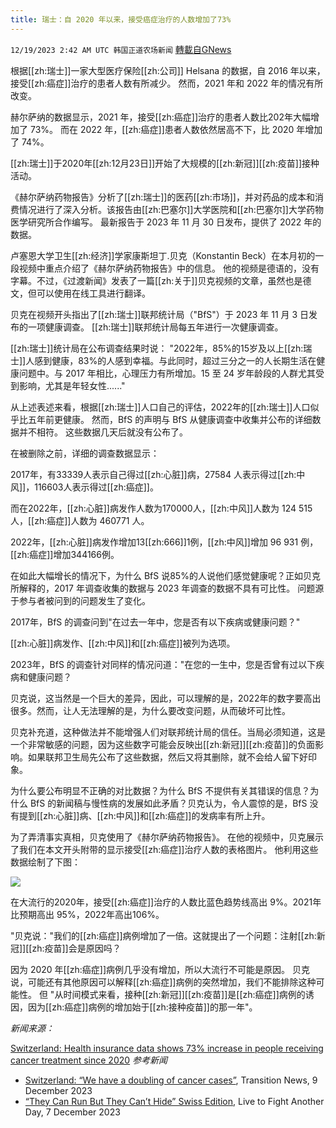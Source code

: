 ```yaml
---
title: 瑞士：自 2020 年以来，接受癌症治疗的人数增加了73%
---
```

`12/19/2023 2:42 AM UTC 韩国正道农场新闻` [轉載自GNews](https://gnews.org/articles/2126501)

根据[[zh:瑞士]]一家大型医疗保险[[zh:公司]] Helsana 的数据，自 2016 年以来，接受[[zh:癌症]]治疗的患者人数有所减少。 然而，2021 年和 2022 年的情况有所改变。

赫尔萨纳的数据显示，2021 年，接受[[zh:癌症]]治疗的患者人数比202年大幅增加了 73%。 而在 2022 年，[[zh:癌症]]患者人数依然居高不下，比 2020 年增加了 74%。

[[zh:瑞士]]于2020年[[zh:12月23日]]开始了大规模的[[zh:新冠]][[zh:疫苗]]接种活动。

《赫尔萨纳药物报告》分析了[[zh:瑞士]]的医药[[zh:市场]]，并对药品的成本和消费情况进行了深入分析。该报告由[[zh:巴塞尔]]大学医院和[[zh:巴塞尔]]大学药物医学研究所合作编写。 最新报告于 2023 年 11 月 30 日发布，提供了 2022 年的数据。

卢塞恩大学卫生[[zh:经济]]学家康斯坦丁.贝克（Konstantin Beck）在本月初的一段视频中重点介绍了《赫尔萨纳药物报告》中的信息。 他的视频是德语的，没有字幕。不过，《过渡新闻》发表了一篇[[zh:关于]]贝克视频的文章，虽然也是德文，但可以使用在线工具进行翻译。

贝克在视频开头指出了[[zh:瑞士]]联邦统计局（"BfS"）于 2023 年 11 月 3 日发布的一项健康调查。 [[zh:瑞士]]联邦统计局每五年进行一次健康调查。

[[zh:瑞士]]统计局在公布调查结果时说： "2022年，85%的15岁及以上[[zh:瑞士]]人感到健康，83%的人感到幸福。与此同时，超过三分之一的人长期生活在健康问题中。与 2017 年相比，心理压力有所增加。15 至 24 岁年龄段的人群尤其受到影响，尤其是年轻女性......"

从上述表述来看，根据[[zh:瑞士]]人口自己的评估，2022年的[[zh:瑞士]]人口似乎比五年前更健康。 然而，BfS 的声明与 BfS 从健康调查中收集并公布的详细数据并不相符。 这些数据几天后就没有公布了。

在被删除之前，详细的调查数据显示：

2017年，有33339人表示自己得过[[zh:心脏]]病，27584 人表示得过[[zh:中风]]，116603人表示得过[[zh:癌症]]。

而在2022年，[[zh:心脏]]病发作人数为170000人，[[zh:中风]]人数为 124 515 人，[[zh:癌症]]人数为 460771 人。

2022年，[[zh:心脏]]病发作增加13[[zh:666]]1例，[[zh:中风]]增加 96 931 例，[[zh:癌症]]增加344166例。

在如此大幅增长的情况下，为什么 BfS 说85%的人说他们感觉健康呢？正如贝克所解释的，2017 年调查收集的数据与 2023 年调查的数据不具有可比性。 问题源于参与者被问到的问题发生了变化。

2017年，BfS 的调查问到"在过去一年中，您是否有以下疾病或健康问题？"

[[zh:心脏]]病发作、[[zh:中风]]和[[zh:癌症]]被列为选项。

2023年，BfS 的调查针对同样的情况问道："在您的一生中，您是否曾有过以下疾病和健康问题？

贝克说，这当然是一个巨大的差异，因此，可以理解的是，2022年的数字要高出很多。然而，让人无法理解的是，为什么要改变问题，从而破坏可比性。

贝克补充道，这种做法并不能增强人们对联邦统计局的信任。当局必须知道，这是一个非常敏感的问题，因为这些数字可能会反映出[[zh:新冠]][[zh:疫苗]]的负面影响。如果联邦卫生局先公布了这些数据，然后又将其删除，就不会给人留下好印象。

为什么要公布明显不正确的对比数据？为什么 BfS 不提供有关其错误的信息？为什么 BfS 的新闻稿与慢性病的发展如此矛盾？贝克认为，令人震惊的是，BfS 没有提到[[zh:心脏]]病、[[zh:中风]]和[[zh:癌症]]的发病率有所上升。

为了弄清事实真相，贝克使用了《赫尔萨纳药物报告》。 在他的视频中，贝克展示了我们在本文开头附带的显示接受[[zh:癌症]]治疗人数的表格图片。 他利用这些数据绘制了下图：

![](ipfs://QmWwvkuQPLNyjUeKu2VA6DUD5ZPKbveNfSU4a14SMEUc4q?.png)

在大流行的2020年，接受[[zh:癌症]]治疗的人数比蓝色趋势线高出 9%。2021年比预期高出 95%，2022年高出106%。

"贝克说："我们的[[zh:癌症]]病例增加了一倍。这就提出了一个问题：注射[[zh:新冠]][[zh:疫苗]]会是原因吗？

因为 2020 年[[zh:癌症]]病例几乎没有增加，所以大流行不可能是原因。 贝克说，可能还有其他原因可以解释[[zh:癌症]]病例的突然增加，我们不能排除这种可能性。 但 "从时间模式来看，接种[[zh:新冠]][[zh:疫苗]]是[[zh:癌症]]病例的诱因，因为[[zh:癌症]]病例的增加始于[[zh:接种疫苗]]的那一年"。

*新闻来源：*

[Switzerland: Health insurance data shows 73% increase in people receiving cancer treatment since 2020](https://expose-news.com/2023/12/18/switzerland-health-insurance-data-shows/) 
*参考新闻*
*   [Switzerland: “We have a doubling of cancer cases”](https://transition-news.org/schweiz-wir-haben-eine-verdoppelung-der-krebsfalle), Transition News, 9 December 2023
*   [“They Can Run But They Can’t Hide” Swiss Edition](https://live2fightanotherday.substack.com/p/they-can-run-but-they-cant-hide-swiss?r=10pxn5&utm_campaign=post&utm_medium=web), Live to Fight Another Day, 7 December 2023
